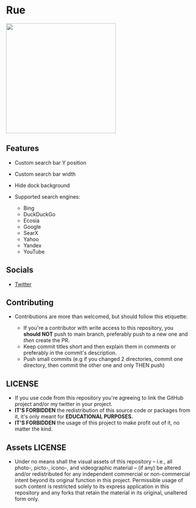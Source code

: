 # Rue

<img src="https://i.imgur.com/wODRj2G.jpeg" width="300">

## Features

* Custom search bar Y position
* Custom search bar width
* Hide dock background
* Supported search engines:

	* Bing
	* DuckDuckGo
	* Ecosia
	* Google
	* SearX
	* Yahoo
	* Yandex
	* YouTube

## Socials

* [Twitter](https://twitter.com/Lukii120)

## Contributing

* Contributions are more than welcomed, but should follow this etiquette:

	* If you're a contributor with write access to this repository, you **should NOT** push to main branch, preferably push to a new one and *then* create the PR.
	* Keep commit titles short and then explain them in comments or preferably in the commit's description.
	* Push small commits (e.g if you changed 2 directories, commit one directory, then commit the other one and only THEN push)

## LICENSE

* If you use code from this repository you're agreeing to link the GitHub project and/or my twitter in your project.
* **IT'S FORBIDDEN** the redistribution of this source code or packages from it, it's only meant for **EDUCATIONAL PURPOSES.**
* **IT'S FORBIDDEN** the usage of this project to make profit out of it, no matter the kind.

## Assets LICENSE

* Under no means shall the visual assets of this repository – i.e., all photo-, picto-, icono-, and videographic material – (if any) be altered and/or redistributed for any independent commercial or non-commercial intent beyond its original function in this project. Permissible usage of such content is restricted solely to its express application in this repository and any forks that retain the material in its original, unaltered form only.
